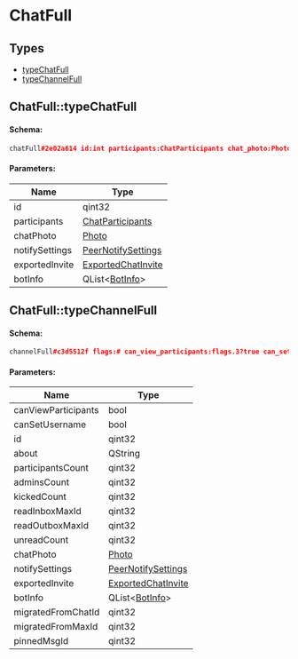 # ChatFull

## Types

* [typeChatFull](#chatfulltypechatfull)
* [typeChannelFull](#chatfulltypechannelfull)

## ChatFull::typeChatFull

#### Schema:

```c++
chatFull#2e02a614 id:int participants:ChatParticipants chat_photo:Photo notify_settings:PeerNotifySettings exported_invite:ExportedChatInvite bot_info:Vector<BotInfo> = ChatFull;
```

#### Parameters:

|Name|Type|
|----|----|
|id|qint32|
|participants|[ChatParticipants](chatparticipants.md)|
|chatPhoto|[Photo](photo.md)|
|notifySettings|[PeerNotifySettings](peernotifysettings.md)|
|exportedInvite|[ExportedChatInvite](exportedchatinvite.md)|
|botInfo|QList&lt;[BotInfo](botinfo.md)&gt;|

## ChatFull::typeChannelFull

#### Schema:

```c++
channelFull#c3d5512f flags:# can_view_participants:flags.3?true can_set_username:flags.6?true id:int about:string participants_count:flags.0?int admins_count:flags.1?int kicked_count:flags.2?int read_inbox_max_id:int read_outbox_max_id:int unread_count:int chat_photo:Photo notify_settings:PeerNotifySettings exported_invite:ExportedChatInvite bot_info:Vector<BotInfo> migrated_from_chat_id:flags.4?int migrated_from_max_id:flags.4?int pinned_msg_id:flags.5?int = ChatFull;
```

#### Parameters:

|Name|Type|
|----|----|
|canViewParticipants|bool|
|canSetUsername|bool|
|id|qint32|
|about|QString|
|participantsCount|qint32|
|adminsCount|qint32|
|kickedCount|qint32|
|readInboxMaxId|qint32|
|readOutboxMaxId|qint32|
|unreadCount|qint32|
|chatPhoto|[Photo](photo.md)|
|notifySettings|[PeerNotifySettings](peernotifysettings.md)|
|exportedInvite|[ExportedChatInvite](exportedchatinvite.md)|
|botInfo|QList&lt;[BotInfo](botinfo.md)&gt;|
|migratedFromChatId|qint32|
|migratedFromMaxId|qint32|
|pinnedMsgId|qint32|

